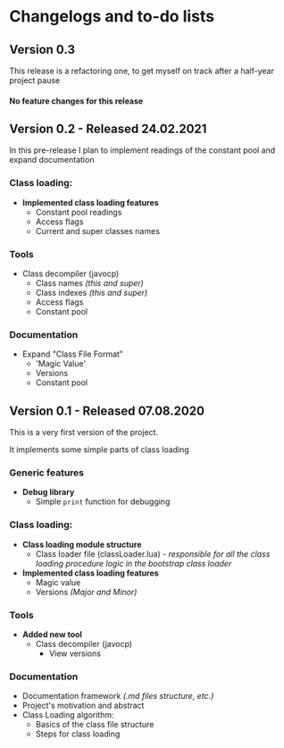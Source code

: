 # Changelogs and to-do lists
## Version 0.3
This release is a refactoring one, to get myself on track after a half-year project pause
#### No feature changes for this release
## Version 0.2 - Released 24.02.2021
In this pre-release I plan to implement readings of the constant pool and expand documentation 
### Class loading:
- **Implemented class loading features**
  - Constant pool readings
  - Access flags
  - Current and super classes names
### Tools
- Class decompiler (javocp)
  - Class names *(this and super)*
  - Class indexes *(this and super)*
  - Access flags
  - Constant pool
### Documentation
- Expand "Class File Format"
  - 'Magic Value'
  - Versions
  - Constant pool

## Version 0.1 - Released 07.08.2020
This is a very first version of the project.

It implements some simple parts of class loading
### Generic features
- **Debug library**
  - Simple `print` function for debugging
### Class loading:
- **Class loading module structure**
  - Class loader file (classLoader.lua) - *responsible for all the class* *loading procedure logic in the bootstrap class loader*
- **Implemented class loading features**
  - Magic value
  - Versions *(Major and Minor)*
### Tools
- **Added new tool**
  - Class decompiler (javocp)
    - View versions
### Documentation
- Documentation framework *(.md files structure, etc.)*
- Project's motivation and abstract
- Class Loading algorithm:
  - Basics of the class file structure
  - Steps for class loading 